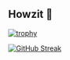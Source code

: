 ## Howzit 👋

[![trophy](https://github-profile-trophy.vercel.app/?username=LiamSeanLaird&rank=-C,-B&title=-Stars,-Followers)](https://github.com/ryo-ma/github-profile-trophy)

[![GitHub Streak](https://streak-stats.demolab.com?user=LiamSeanLaird&theme=dark)](https://git.io/streak-stats)

<!--
**LiamSeanLaird/LiamSeanLaird** is a ✨ _special_ ✨ repository because its `README.md` (this file) appears on your GitHub profile.

Here are some ideas to get you started:

- 🔭 I’m currently working on ...
- 🌱 I’m currently learning ...
- 👯 I’m looking to collaborate on ...
- 🤔 I’m looking for help with ...
- 💬 Ask me about ...
- 📫 How to reach me: ...
- 😄 Pronouns: ...
- ⚡ Fun fact: ...
-->
